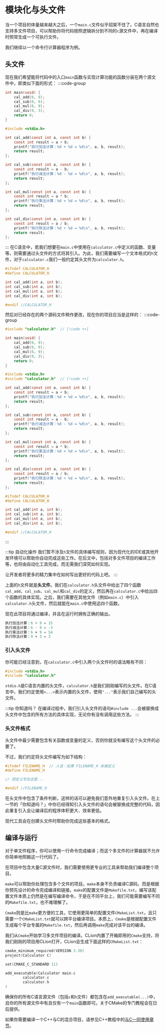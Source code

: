 # 模块化与头文件

当一个项目的体量越来越大之后，一个`main.c`文件似乎招架不住了。C语言自然也支持多文件项目，可以帮助你将代码按照逻辑拆分到不同的`c`源文件中，再在编译时照常生成一个可执行文件。

我们继续以一个命令行计算器程序为例。

## 头文件

现在我们希望能将代码中的入口`main`函数与实现计算功能的函数分装在两个源文件中，即类似下面的形式：
:::code-group

```c [main.c]
int main(void) {
    cal_add(6, 9);
    cal_sub(6, 9);
    cal_mul(6, 9);
    cal_div(9, 3);
    return 0;
}
```

```c [calculator.c]
#include <stdio.h>

int cal_add(const int a, const int b) {
    const int result = a + b;
    printf("执行加法计算：%d + %d = %d\n", a, b, result);
    return result;
};

int cal_sub(const int a, const int b) {
    const int result = a - b;
    printf("执行减法计算：%d - %d = %d\n", a, b, result);
    return result;
};

int cal_mul(const int a, const int b) {
    const int result = a * b;
    printf("执行乘法计算：%d × %d = %d\n", a, b, result);
    return result;
};

int cal_div(const int a, const int b) {
    const int result = a / b;
    printf("执行除法计算：%d ÷ %d = %d\n", a, b, result);
    return result;
};
```

:::
在C语言中，若我们想要在`main.c`中使用在`calculator.c`中定义的函数、变量等，则需要通过头文件的方式将其引入。为此，我们需要编写一个文本格式的`h`文件，对于`calculator.c`我们一般约定其头文件为`calculator.h`。

```c [calculator.h]
#ifndef CALCULATOR_H
#define CALCULATOR_H

int cal_add(int a, int b);
int cal_sub(int a, int b);
int cal_mul(int a, int b);
int cal_div(int a, int b);

#endif //CALCULATOR_H
```

然后对已经存在的两个源码文件稍作更改，现在你的项目应当是这样的：
:::code-group

```c [main.c]
#include "calculator.h"  // [!code ++]

int main(void) {
    cal_add(6, 9);
    cal_sub(6, 9);
    cal_mul(6, 9);
    cal_div(9, 3);
    return 0;
}
```

```c [calculator.c]
#include <stdio.h>
#include "calculator.h"  // [!code ++]

int cal_add(const int a, const int b) {
    const int result = a + b;
    printf("执行加法计算：%d + %d = %d\n", a, b, result);
    return result;
};

int cal_sub(const int a, const int b) {
    const int result = a - b;
    printf("执行减法计算：%d - %d = %d\n", a, b, result);
    return result;
};

int cal_mul(const int a, const int b) {
    const int result = a * b;
    printf("执行乘法计算：%d × %d = %d\n", a, b, result);
    return result;
};

int cal_div(const int a, const int b) {
    const int result = a / b;
    printf("执行除法计算：%d ÷ %d = %d\n", a, b, result);
    return result;
};
```

```c [calculator.h]
#ifndef CALCULATOR_H
#define CALCULATOR_H

int cal_add(int a, int b);
int cal_sub(int a, int b);
int cal_mul(int a, int b);
int cal_div(int a, int b);

#endif //CALCULATOR_H
```

:::

:::tip 自动化操作
我们暂不涉及`h`文件的具体编写规则，因为现代化的IDE或其他开发环境可以帮助你自动完成这些工作。在后文中，包括对多文件项目的编译工作等，也将由自动化工具完成，而无需我们深究如何实现。

让开发者将更多的精力集中在如何写出更好的代码上吧。
:::

上面的`h`文件就是**头文件**。我们在`calculator.h`头文件中给出了四个函数`cal_add`、`cal_sub`、`cal_mul`和`cal_div`的定义，然后再在`calculator.c`中给出四个函数的具体实现。之后，我们需要在其他文件（例如`main.c`）中引入`calculator.h`头文件，然后就能在`main.c`中使用这四个函数。

现在此项目将通过编译，并且在运行时拥有正确的输出。

```c
执行加法计算：6 + 9 = 15
执行减法计算：6 - 9 = -3
执行乘法计算：6 × 9 = 54
执行除法计算：9 ÷ 3 = 3
```

### 引入头文件

你可能已经注意到，在`calculator.c`中引入两个头文件时的语法略有不同：

```c
#include <stdio.h>
#include "calculator.h"
```

`stdio.h`是C语言内置的头文件，`calculator.h`是我们刚刚编写的头文件。在C语言中，我们约定使用`<...>`表示内置的头文件，使用`"..."`表示我们自己编写的头文件。

:::tip 你知道吗？
在编译过程中，我们引入头文件的语句`#include ...`会被替换成头文件中包含的所有方法的具体实现，无论你有没有调用这些方法。
:::

### 头文件格式

头文件中最少需要包含有关函数或变量的定义，否则你就没有编写这个头文件的必要了。

不过，我们约定将头文件编写为如下结构：

```c [FILENAME.h]
#ifndef FILENAME_H  // 人话：如果 FILENAME_H 未被定义
#define FILENAME_H

// 把定义写在这里...

#endif //FILENAME_H
```

在头文件中包含了条件判断，这样的话可以避免我们意外地重复引入头文件。在上一节的「你知道吗？」中你已经得知引入头文件的语句会被替换成完整的代码，因此重复引入会让编译后的程序体积更大、效率更低。

现代工具会在创建头文件时帮助你完成这些基本的格式。

## 编译与运行

对于单文件程序，你可以使用一行命令完成编译；而这个多文件的计算器就不允许你简单地照搬这一行代码了。

在项目中包含大量C源文件时，我们需要使用更专业的工具来帮助我们编译整个项目。

`make`可以帮助你处理包含多个文件的项目。`make`本身不负责编译C源码，而是根据你预先设计的命令完成编译和链接。`make`的配置文件是`Makefile.txt`，编写该配置文件本质上仍然是在编写编译命令，于是在不同平台上，我们可能需要编写不同的`Makefile.txt`，也不难理解了。

`Cmake`则是比`make`更方便的工具，它使用更简单的配置文件`CMakeList.txt`，且只需要一个`CMakeList.txt`就可以跨平台编译项目。本质上，`Cmake`是根据配置文件生成每个平台专属的`Makefile.txt`，然后再调用`make`完成对该平台的编译。

我们从`Cmake`开始学习多文件项目的编译。CLion内置了开箱即用的`Cmake`支持，将我们刚刚的项目用CLion打开，CLion会生成下面这样的`CMakeList.txt`：

```c [CMakeList.txt]
cmake_minimum_required(VERSION 3.30)
project(Calculator C)

set(CMAKE_C_STANDARD 11)

add_executable(Calculator main.c
        calculator.c
        calculator.h
)
```

确保你的所有C语言源文件（包括`c`和`h`文件）都包含在`add_executable(...)`中，且你的所有源文件中有且仅有一个`main`函数即可。关于CMake的专门教程会在日后提供。

如果你需要编译一个C++与C的混合项目，请参见C++教程中的[与C一同使用章节](/cpp/work-with-c)。
